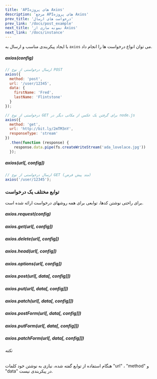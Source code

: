 ```yaml
---
title: 'APIهای پروژه Axios'
description: 'مرجع APIهای پروژه Axios'
prev_title: 'درخواست های ارسال'
prev_link: '/docs/post_example'
next_title: 'نمونه سازی از Axios'
next_link: '/docs/instance'
---
```


با ایجاد پیکربندی مناسب و ارسال به `axios` می توان انواع درخواست ها را انجام داد. 

##### axios(config)

```js
// ارسال درخواستی از نوع POST 
axios({
  method: 'post',
  url: '/user/12345',
  data: {
    firstName: 'Fred',
    lastName: 'Flintstone'
  }
});
```

```js
// درخواستی از نوع GET برای گرفتن یک عکس از مکانی دیگر در node.js
axios({
  method: 'get',
  url: 'http://bit.ly/2mTM3nY',
  responseType: 'stream'
})
  .then(function (response) {
    response.data.pipe(fs.createWriteStream('ada_lovelace.jpg'))
  });
```

##### axios(url[, config])

```js
// ارسال درخواستی از نوع GET (متد پیش فرض)
axios('/user/12345');
```

### توابع مختلف یک درخواست

برای راحتی نوشتن کدها، توابعی برای همه روشهای درخواست ارائه شده است.

##### axios.request(config)
##### axios.get(url[, config])
##### axios.delete(url[, config])
##### axios.head(url[, config])
##### axios.options(url[, config])
##### axios.post(url[, data[, config]])
##### axios.put(url[, data[, config]])
##### axios.patch(url[, data[, config]])
##### axios.postForm(url[, data[, config]])
##### axios.putForm(url[, data[, config]])
##### axios.patchForm(url[, data[, config]])

###### نکته
هنگام استفاده از توابع گفته شده، نیازی به نوشتن خود کلمات "url" ، "method" و "data"  در پیکربندی نیست. 
